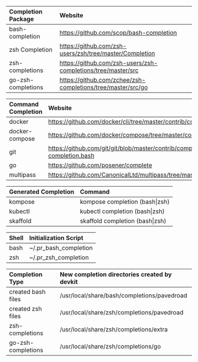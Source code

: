 | Completion Package | Website |
|:-------------------|:--------|
| bash-completion    | https://github.com/scop/bash-completion |
| zsh Completion     | https://github.com/zsh-users/zsh/tree/master/Completion |
| zsh-completions    | https://github.com/zsh-users/zsh-completions/tree/master/src |
| go-zsh-completions | https://github.com/zchee/zsh-completions/tree/master/src/go |

| Command Completion | Website |
|:-------------------|:--------|
| docker        | https://github.com/docker/cli/tree/master/contrib/completion/bash |
| docker-compose| https://github.com/docker/compose/tree/master/contrib/completion/bash |
| git           | https://github.com/git/git/blob/master/contrib/completion/git-completion.bash |
| go            | https://github.com/posener/complete |
| multipass     | https://github.com/CanonicalLtd/multipass/tree/master/completions/bash |

| Generated Completion | Command |
|:---------------------|:--------|
| kompose  | kompose completion (bash\|zsh) |
| kubectl  | kubectl completion (bash\|zsh) |
| skaffold | skaffold completion (bash\|zsh) |

| Shell | Initialization Script |
|:------|:--------------------- |
| bash  | ~/.pr_bash_completion |
| zsh   | ~/.pr_zsh_completion  |

| Completion Type    | New completion directories created by devkit |
|:-------------------|:---------------------------------------------|
| created bash files | /usr/local/share/bash/completions/pavedroad |
| created zsh files  | /usr/local/share/zsh/completions/pavedroad |
| zsh-completions    | /usr/local/share/zsh/completions/extra |
| go-zsh-completions | /usr/local/share/zsh/completions/go |

